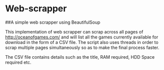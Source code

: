 # Web-scrapper

##A simple web scrapper using BeautifulSoup

This implementation of web scrapper can scrap across all pages of http://oceanofgames.com/ and will list all the games currently available for download in the form of a CSV file. The script also uses threads in order to scrap multiple pages simultaneously so as to make the final process faster.

The CSV file contains details such as the title, RAM required, HDD Space required etc.
